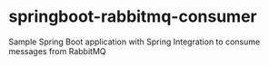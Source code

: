 # springboot-rabbitmq-consumer
Sample Spring Boot application with Spring Integration to consume messages from RabbitMQ
